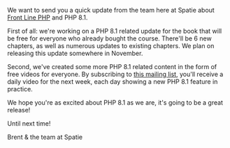 We want to send you a quick update from the team here at Spatie about [Front Line PHP](https://front-line-php.com/) and PHP 8.1. 

First of all: we're working on a PHP 8.1 related update for the book that will be free for everyone who already bought the course. There'll be 6 new chapters, as well as numerous updates to existing chapters. We plan on releasing this update somewhere in November.

Second, we've created some more PHP 8.1 related content in the form of free videos for everyone. By subscribing to [this mailing list](https://front-line-php.com/#php-81), you'll receive a daily video for the next week, each day showing a new PHP 8.1 feature in practice. 

We hope you're as excited about PHP 8.1 as we are, it's going to be a great release!

Until next time!

Brent & the team at Spatie
